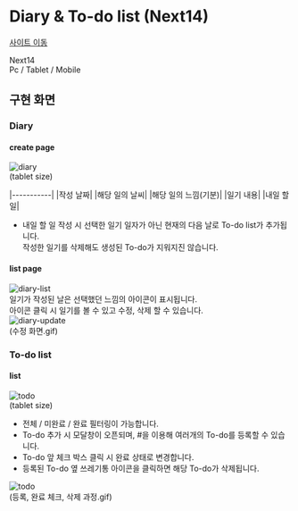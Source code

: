 # Diary & To-do list (Next14)

[사이트 이동](https://jyeon-diary-todo.vercel.app/)

Next14<br />
Pc / Tablet / Mobile

## 구현 화면
### Diary
#### create page
![diary](https://github.com/user-attachments/assets/f2e203cf-5538-4f10-8113-f43e120c07fc)<br />
(tablet size)

|-----------|
|작성 날짜|
|해당 일의 날씨|
|해당 일의 느낌(기분)|
|일기 내용|
|내일 할 일|
* 내일 할 일 작성 시 선택한 일기 일자가 아닌 현재의 다음 날로 To-do list가 추가됩니다.<br />작성한 일기를 삭제해도 생성된 To-do가 지워지진 않습니다.

#### list page
![diary-list](https://github.com/user-attachments/assets/c206b1b8-a8d0-4a38-9a2c-66644fd5288b)<br />
일기가 작성된 날은 선택했던 느낌의 아이콘이 표시됩니다.<br />
아이콘 클릭 시 일기를 볼 수 있고 수정, 삭제 할 수 있습니다.<br />
![diary-update](https://github.com/user-attachments/assets/d97cf73f-3345-4ca9-a7e3-7ab3937a4671)<br />
(수정 화면.gif)


### To-do list
#### list
![todo](https://github.com/user-attachments/assets/af52a8b9-c652-45a6-99e8-f527db6c491a)<br />
(tablet size)

* 전체 / 미완료 / 완료 필터링이 가능합니다.
* To-do 추가 시 모달창이 오픈되며, #을 이용해 여러개의 To-do를 등록할 수 있습니다.
* To-do 앞 체크 박스 클릭 시 완료 상태로 변경합니다.
* 등록된 To-do 옆 쓰레기통 아이콘을 클릭하면 해당 To-do가 삭제됩니다.

![todo](https://github.com/user-attachments/assets/c424a2a5-12e6-41b6-88ed-6da99f9bfc62)<br />
(등록, 완료 체크, 삭제 과정.gif)

